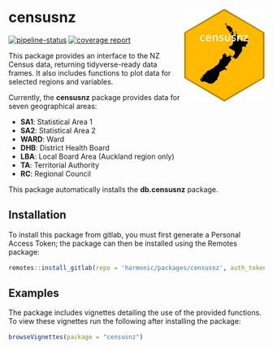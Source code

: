 
<!-- README.md is generated from README.Rmd. Please edit that file -->

# censusnz <img src='man/figures/logo.png' align="right" height="182.5" />

<!-- badges: start -->

[![pipeline-status](https://gitlab.harmonic.co.nz/harmonic/packages/censusnz/badges/master/pipeline.svg)](https://gitlab.harmonic.co.nz/harmonic/packages/censusnz/pipelines)
[![coverage
report](https://gitlab.harmonic.co.nz/harmonic/packages/censusnz/badges/master/coverage.svg)](https://gitlab.harmonic.co.nz/harmonic/packages/censusnz/commits/master)
<!-- badges: end -->

This package provides an interface to the NZ Census data, returning
tidyverse-ready data frames. It also includes functions to plot data for
selected regions and variables.

Currently, the **censusnz** package provides data for seven geographical
areas:

-   **SA1**: Statistical Area 1
-   **SA2**: Statistical Area 2
-   **WARD**: Ward
-   **DHB**: District Health Board
-   **LBA**: Local Board Area (Auckland region only)
-   **TA**: Territorial Authority
-   **RC**: Regional Council

This package automatically installs the **db.censusnz** package.

## Installation

To install this package from gitlab, you must first generate a Personal
Access Token; the package can then be installed using the Remotes
package:

``` r
remotes::install_gitlab(repo = 'harmonic/packages/censusnz', auth_token = <PAT>, host = 'gitlab.harmonic.co.nz')
```

## Examples

The package includes vignettes detailing the use of the provided
functions. To view these vignettes run the following after installing
the package:

``` r
browseVignettes(package = "censusnz")
```
